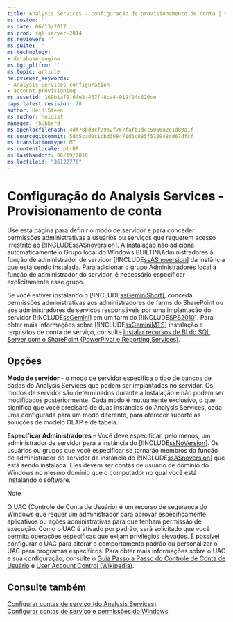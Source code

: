 ```yaml
---
title: Analysis Services - configuração de provisionamento de conta | Microsoft Docs
ms.custom: ''
ms.date: 06/13/2017
ms.prod: sql-server-2014
ms.reviewer: ''
ms.suite: ''
ms.technology:
- database-engine
ms.tgt_pltfrm: ''
ms.topic: article
helpviewer_keywords:
- Analysis Services configuration
- account provisioning
ms.assetid: 169b1af2-6fe2-467f-8ca4-919f24c620ce
caps.latest.revision: 28
author: HeidiSteen
ms.author: heidist
manager: jhubbard
ms.openlocfilehash: 4df78bd3cf29b2f767fafb1dcc5066a2e1d80a1f
ms.sourcegitcommit: 5dd5cad0c1bbd308471d6c885f516948ad67dfcf
ms.translationtype: MT
ms.contentlocale: pt-BR
ms.lasthandoff: 06/19/2018
ms.locfileid: "36122776"
---
```

# <a name="analysis-services-configuration---account-provisioning"></a>Configuração do Analysis Services - Provisionamento de conta
  Use esta página para definir o modo de servidor e para conceder permissões administrativas a usuários ou serviços que requerem acesso irrestrito ao [!INCLUDE[ssASnoversion](../../includes/ssasnoversion-md.md)]. A Instalação não adiciona automaticamente o Grupo local do Windows BUILTIN\Administradores à função de administrador de servidor [!INCLUDE[ssASnoversion](../../includes/ssasnoversion-md.md)] da instância que está sendo instalada. Para adicionar o grupo Administradores local à função de administrador do servidor, é necessário especificar explicitamente esse grupo.  
  
 Se você estiver instalando o [!INCLUDE[ssGeminiShort](../../includes/ssgeminishort-md.md)], conceda permissões administrativas aos administradores de farms do SharePoint ou aos administradores de serviços responsáveis por uma implantação do servidor [!INCLUDE[ssGemini](../../includes/ssgemini-md.md)] em um farm do [!INCLUDE[SPS2010](../../includes/sps2010-md.md)]. Para obter mais informações sobre [!INCLUDE[ssGeminiMTS](../../includes/ssgeminimts-md.md)] instalação e requisitos de conta de serviço, consulte [instalar recursos de BI do SQL Server com o SharePoint &#40;PowerPivot e Reporting Services&#41;](../../../2014/sql-server/install/install-sql-server-bi-features-sharepoint-powerpivot-reporting-services.md).  
  
## <a name="options"></a>Opções  
 **Modo de servidor** - o modo de servidor especifica o tipo de bancos de dados do Analysis Services que podem ser implantados no servidor. Os modos de servidor são determinados durante a Instalação e não podem ser modificados posteriormente. Cada modo é mutuamente exclusivo, o que significa que você precisará de duas instâncias do Analysis Services, cada uma configurada para um modo diferente, para oferecer suporte às soluções de modelo OLAP e de tabela.  
  
 **Especificar Administradores** – Você deve especificar, pelo menos, um administrador de servidor para a instância do [!INCLUDE[ssNoVersion](../../includes/ssnoversion-md.md)]. Os usuários ou grupos que você especificar se tornarão membros da função de administrador de servidor da instância do [!INCLUDE[ssASnoversion](../../includes/ssasnoversion-md.md)] que está sendo instalada. Eles devem ser contas de usuário de domínio do Windows no mesmo domínio que o computador no qual você está instalando o software.  
  
> [!NOTE]  
>  O UAC (Controle de Conta de Usuário) é um recurso de segurança do Windows que requer um administrador para aprovar especificamente aplicativos ou ações administrativas para que tenham permissão de execução. Como o UAC é ativado por padrão, será solicitado que você permita operações específicas que exijam privilégios elevados. É possível configurar o UAC para alterar o comportamento padrão ou personalizar o UAC para programas específicos. Para obter mais informações sobre o UAC e sua configuração, consulte o [Guia Passo a Passo do Controle de Conta de Usuário](http://go.microsoft.com/fwlink/?linkid=196350) e [User Account Control (Wikipedia)](http://go.microsoft.com/fwlink/?linkid=196351).  
  
## <a name="see-also"></a>Consulte também  
 [Configurar contas de serviço &#40;do Analysis Services&#41;](../../../2014/analysis-services/instances/configure-service-accounts-analysis-services.md)   
 [Configurar contas de serviço e permissões do Windows](../../database-engine/configure-windows/configure-windows-service-accounts-and-permissions.md)  
  
  